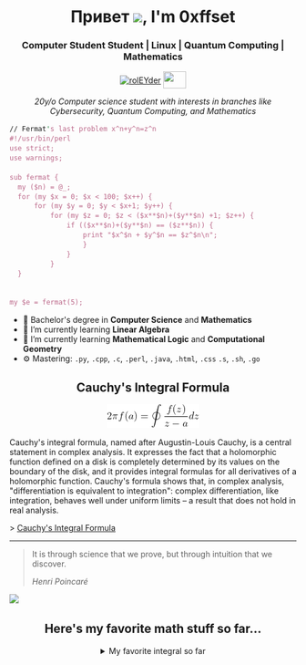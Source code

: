 

<h1 align="center"> Привет <img src="https://raw.githubusercontent.com/RolEYder/RolEYder/master/Hello!.gif" width="30px">, I'm 0xffset</h1>
<p align="center">
<h3 align="center">Computer Student Student | Linux | Quantum Computing | Mathematics</h3>
</p>
<p align="center">
<a href="https://www.linkedin.com/in/rogger-garc%C3%ADa-d%C3%ADaz-5100a41b1/" target="blank"><img align="center" src="https://cdn.jsdelivr.net/npm/simple-icons@3.0.1/icons/linkedin.svg" alt="rolEYder" height="30" width="40" /></a>
	<a href = "mailto: roggergarciadiaz@gmail.com"><img align="center" src="https://simpleicons.org/icons/gmail.svg" height="30" width="40" /></a>
</p>
<p align="center">
  <em>
  20y/o Computer science student with interests in branches like Cybersecurity, Quantum Computing, and Mathematics
  </em> 
  <br>
</p>





  ```perl
// Fermat's last problem x^n+y^n=z^n
#!/usr/bin/perl
use strict;
use warnings;

sub fermat {
	my ($n) = @_;
	for (my $x = 0; $x < 100; $x++) {
		for (my $y = 0; $y < $x+1; $y++) {
			for (my $z = 0; $z < ($x**$n)+($y**$n) +1; $z++) {
				if (($x**$n)+($y**$n) == ($z**$n)) {
					print "$x^$n + $y^$n == $z^$n\n";		
					}
				}
			} 
	}


my $e = fermat(5);


```
- 🔭 Bachelor's degree in **Computer Science**  and **Mathematics**
- 🌱 I’m currently learning **Linear Algebra** 
- 🌱 I’m currently learning **Mathematical Logic** and **Computational Geometry**
- ⚙️ Mastering: `.py`, `.cpp`, `.c`, `.perl`, `.java`, `.html`, `.css`  `.s`, `.sh`, `.go`

<h2 align="center">Cauchy's Integral Formula</h2>
<p align="center"><img src="./images/equation1.gif"/></p>
<p>Cauchy's integral formula, 
        named after Augustin-Louis Cauchy, is a central statement in complex analysis. 
        It expresses the fact that a holomorphic function defined on a disk is completely 
        determined by its values on the boundary of the disk, and it provides integral 
        formulas for all derivatives of a holomorphic function. Cauchy's formula shows that, 
        in complex analysis, "differentiation is equivalent to integration": complex differentiation, like integration,
         behaves well under uniform limits – a result that does not hold in real analysis. </p>
> <a href="https://en.wikipedia.org/wiki/Cauchy%27s_integral_formula">Cauchy's Integral Formula</a>



------------
> It is through science that we prove, but through intuition that we discover.
>
> *Henri Poincaré*

<a align="center"><img src="https://github.com/RolEYder/RolEYder/actions/workflows/main.yaml/badge.svg" /></p>


## Here's my favorite math stuff so far...

<details>
  <summary>My favorite integral so far</summary>
  <ol>
    <li>
     <img src="./images/myfavoriteintegralsofar.jpg">
    </li>
  </ol>
</details>